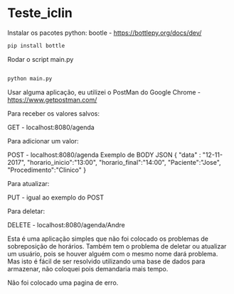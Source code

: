# Teste_iclin
Instalar os pacotes python:
bootle -  https://bottlepy.org/docs/dev/

```bash
pip install bottle

```
Rodar o script main.py

```bash

python main.py
```
Usar alguma aplicação, eu utilizei o PostMan do Google Chrome - https://www.getpostman.com/


Para receber os valores salvos:

GET - localhost:8080/agenda

Para adicionar um valor:

POST - localhost:8080/agenda
Exemplo de BODY JSON
{
	 "data" : "12-11-2017",
	 "horario_inicio":"13:00",
	 "horario_final":"14:00",
	 "Paciente":"Jose",
	 "Procedimento":"Clinico"
}

Para atualizar:

PUT - igual ao exemplo do POST

Para deletar: 

DELETE - localhost:8080/agenda/Andre

Esta é uma aplicação simples que não foi colocado os problemas de sobreposição de horários. Também tem o problema
de deletar ou atualizar um usuário, pois se houver alguém com o mesmo nome dará problema. Mas isto é fácil de ser resolvido utilizando uma base de dados para armazenar, não coloquei pois demandaria mais tempo.

Não foi colocado uma pagina de erro.


